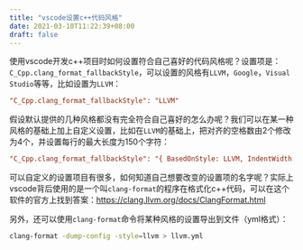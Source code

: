 ```yaml
---
title: "vscode设置c++代码风格"
date: 2021-03-10T11:22:39+08:00
draft: false
---
```


使用vscode开发c++项目时如何设置符合自己喜好的代码风格呢？设置项是：`C_Cpp.clang_format_fallbackStyle`，可以设置的风格有`LLVM`，`Google`，`Visual Studio`等等，比如设置为`LLVM`：

```ini
"C_Cpp.clang_format_fallbackStyle": "LLVM"
```

假设默认提供的几种风格都没有完全符合自己喜好的怎么办呢？我们可以在某一种风格的基础上加上自定义设置，比如在`LLVM`的基础上，把对齐的空格数由2个修改为4个，并设置每行的最大长度为150个字符：

```ini
"C_Cpp.clang_format_fallbackStyle": "{ BasedOnStyle: LLVM, IndentWidth: 4, ColumnLimit: 150}"
```

可以自定义的设置项目有很多，如何知道自己想要改变的设置项的名字呢？实际上vscode背后使用的是一个叫`clang-format`的程序在格式化c++代码，可以在这个软件的官方上找到答案：<https://clang.llvm.org/docs/ClangFormat.html>

另外，还可以使用`clang-format`命令将某种风格的设置导出到文件（yml格式）：

```bash
clang-format -dump-config -style=llvm > llvm.yml
```
